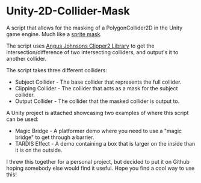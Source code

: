 # Unity-2D-Collider-Mask
A script that allows for the masking of a PolygonCollider2D in the Unity game engine. Much like a <a href="https://docs.unity3d.com/ScriptReference/SpriteMask.html">sprite mask</a>.

The script uses <a href="https://github.com/AngusJohnson/Clipper2">Angus Johnsons Clipper2 Library</a> to get the intersection/difference of two intersecting colliders, and output's it to another collider.

The script takes three different colliders: <br>
<ul>
<li>Subject Collider - The base collider that represents the full collider. <br>
<li>Clipping Collider - The collider that acts as a mask for the subject collider. <br>
<li>Output Collider - The collider that the masked collider is output to. <br>
</ul>

A Unity project is attached showcasing two examples of where this script can be used: <br>
<ul>
<li>Magic Bridge - A platformer demo where you need to use a "magic bridge" to get through a barrier. <br>
<li>TARDIS Effect - A demo containing a box that is larger on the inside than it is on the outside. <br>
</ul>

I threw this together for a personal project, but decided to put it on Github hoping somebody else would find it useful. Hope you find a cool way to use this!
